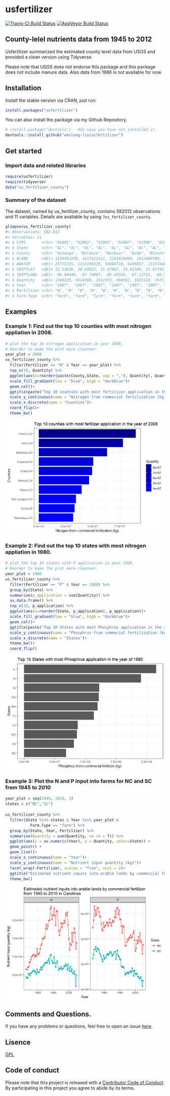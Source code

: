 usfertilizer
================

<!--[![CRAN_Status_Badge](http://www.r-pkg.org/badges/version/usfertilizer)](https://cran.r-project.org/package=usfertilizer)-->
[![Travis-CI Build Status](https://travis-ci.org/wenlong-liu/usfertilizer.svg?branch=master)]((https://travis-ci.org/wenlong-liu/usfertilizer)) [![AppVeyor Build Status](https://ci.appveyor.com/api/projects/status/github/wenlong-liu/usfertilizer?branch=master&svg=true)](https://ci.appveyor.com/project/wenlong-liu/usfertilizer) <!--[![](https://cranlogs.r-pkg.org/badges/usfertilizer)](https://cran.r-project.org/package=usfertilizer)
[![metacran downloads](http://cranlogs.r-pkg.org/badges/grand-total/usfertilizer?color=ff69b4)](https://cran.r-project.org/package=usfertilizer)-->

County-lelel nutrients data from 1945 to 2012
---------------------------------------------

Usfertilizer summarized the estimated county level data from USGS and provided a clean version using Tidyverse.

Please note that USGS does not endorse this package and this package does not include manure data. Also data from 1986 is not available for now.

Installation
------------

Install the stable version via CRAN, just run:

``` r
install.packages("usfertilizer")
```

You can also install the package via my Github Repository.

``` r
# install.package("devtools")   #In case you have not installed it.
devtools::install_github("wenlong-liu/usfertilizer")
```

Get started
-----------

### Import data and related libraries

``` r
require(usfertilizer)
require(tidyverse)
data("us_fertilizer_county")
```

### Summary of the dataset

The dataset, named by us\_fertilizer\_county, contains 582012 observations and 11 variables. Details are available by using `?us_fertilizer_county`.

``` r
glimpse(us_fertilizer_county)
#> Observations: 582,012
#> Variables: 11
#> $ FIPS       <chr> "01001", "01003", "01005", "01007", "01009", "01011...
#> $ State      <chr> "AL", "AL", "AL", "AL", "AL", "AL", "AL", "AL", "AL...
#> $ County     <chr> "Autauga", "Baldwin", "Barbour", "Bibb", "Blount", ...
#> $ ALAND      <dbl> 1539582278, 4117521611, 2291818968, 1612480789, 166...
#> $ AWATER     <dbl> 25775735, 1133190229, 50864716, 9289057, 15157440, ...
#> $ INTPTLAT   <dbl> 32.53638, 30.65922, 31.87067, 33.01589, 33.97745, 3...
#> $ INTPTLONG  <dbl> -86.64449, -87.74607, -85.40546, -87.12715, -86.567...
#> $ Quantity   <dbl> 1580225, 6524369, 2412372, 304592, 1825118, 767573,...
#> $ Year       <chr> "1987", "1987", "1987", "1987", "1987", "1987", "19...
#> $ Fertilizer <chr> "N", "N", "N", "N", "N", "N", "N", "N", "N", "N", "...
#> $ Farm.Type  <chr> "farm", "farm", "farm", "farm", "farm", "farm", "fa...
```

Examples
--------

### Example 1: Find out the top 10 counties with most nitrogen appliation in 2008.

``` r
# plot the top 10 nitrogen application in year 2008.
# Reorder to make the plot more cleanner.
year_plot = 2008
us_fertilizer_county %>%
  filter(Fertilizer == "N" & Year == year_plot) %>%
  top_n(10, Quantity) %>%
  ggplot(aes(x=reorder(paste(County,State, sep = ","), Quantity), Quantity, fill = Quantity))+
  scale_fill_gradient(low = "blue", high = "darkblue")+
  geom_col()+
  ggtitle(paste("Top 10 counties with most fertilizer application in the year of", year_plot)) + 
  scale_y_continuous(name = "Nitrogen from commecial fertilization (kg)")+
  scale_x_discrete(name = "Counties")+
  coord_flip()+
  theme_bw()
```

![](readme_files/figure-markdown_github/unnamed-chunk-5-1.png)

### Example 2: Find out the top 10 states with most nitrogen appliation in 1980.

``` r
# plot the top 10 states with P application in year 1980.
# Reorder to make the plot more cleanner.
year_plot = 1980
us_fertilizer_county %>%
  filter(Fertilizer == "P" & Year == 1980) %>% 
  group_by(State) %>% 
  summarise(p_application = sum(Quantity)) %>% 
  as.data.frame() %>% 
  top_n(10, p_application) %>%
  ggplot(aes(x=reorder(State, p_application), p_application))+
  scale_fill_gradient(low = "blue", high = "darkblue")+
  geom_col()+
  ggtitle(paste("Top 10 States with most Phosphrus application in the year of", year_plot)) + 
  scale_y_continuous(name = "Phosphrus from commecial fertilization (kg)")+
  scale_x_discrete(name = "States")+
  theme_bw()+
  coord_flip()
```

![](readme_files/figure-markdown_github/unnamed-chunk-6-1.png)

### Example 3: Plot the N and P input into farms for NC and SC from 1945 to 2010

``` r
year_plot = seq(1945, 2010, 1)
states = c("NC","SC")

us_fertilizer_county %>% 
  filter(State %in% states & Year %in% year_plot &
           Farm.Type == "farm") %>% 
  group_by(State, Year, Fertilizer) %>% 
  summarise(Quantity = sum(Quantity, na.rm = T)) %>% 
  ggplot(aes(x = as.numeric(Year), y = Quantity, color=State)) +
  geom_point() +
  geom_line()+
  scale_x_continuous(name = "Year")+
  scale_y_continuous(name = "Nutrient input quantity (kg)")+
  facet_wrap(~Fertilizer, scales = "free", ncol = 2)+
  ggtitle("Estimated nutrient inputs into arable lands by commercial fertilizer\nfrom 1945 to 2010 in Carolinas")+
  theme_bw()
```

![](readme_files/figure-markdown_github/unnamed-chunk-7-1.png)

Comments and Questions.
-----------------------

If you have any problems or questions, feel free to open an issue [here](https://github.com/wenlong-liu/usfertilizer/issues).

Lisence
-------

[GPL](https://github.com/wenlong-liu/usfertilizer/lisence.txt)

Code of conduct
---------------

Please note that this project is released with a [Contributor Code of Conduct](https://github.com/wenlong-liu/usfertilizer/CONDUCT.md). By participating in this project you agree to abide by its terms.
